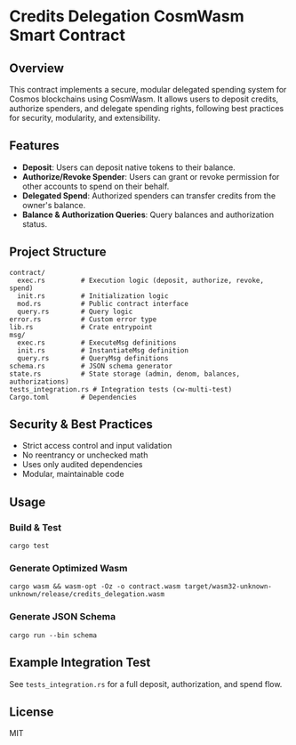 # Credits Delegation CosmWasm Smart Contract

## Overview
This contract implements a secure, modular delegated spending system for Cosmos blockchains using CosmWasm. It allows users to deposit credits, authorize spenders, and delegate spending rights, following best practices for security, modularity, and extensibility.

## Features
- **Deposit**: Users can deposit native tokens to their balance.
- **Authorize/Revoke Spender**: Users can grant or revoke permission for other accounts to spend on their behalf.
- **Delegated Spend**: Authorized spenders can transfer credits from the owner's balance.
- **Balance & Authorization Queries**: Query balances and authorization status.

## Project Structure
```
contract/
  exec.rs         # Execution logic (deposit, authorize, revoke, spend)
  init.rs         # Initialization logic
  mod.rs          # Public contract interface
  query.rs        # Query logic
error.rs          # Custom error type
lib.rs            # Crate entrypoint
msg/
  exec.rs         # ExecuteMsg definitions
  init.rs         # InstantiateMsg definition
  query.rs        # QueryMsg definitions
schema.rs         # JSON schema generator
state.rs          # State storage (admin, denom, balances, authorizations)
tests_integration.rs # Integration tests (cw-multi-test)
Cargo.toml        # Dependencies
```

## Security & Best Practices
- Strict access control and input validation
- No reentrancy or unchecked math
- Uses only audited dependencies
- Modular, maintainable code

## Usage
### Build & Test
```fish
cargo test
```

### Generate Optimized Wasm
```fish
cargo wasm && wasm-opt -Oz -o contract.wasm target/wasm32-unknown-unknown/release/credits_delegation.wasm
```

### Generate JSON Schema
```fish
cargo run --bin schema
```

## Example Integration Test
See `tests_integration.rs` for a full deposit, authorization, and spend flow.

## License
MIT
